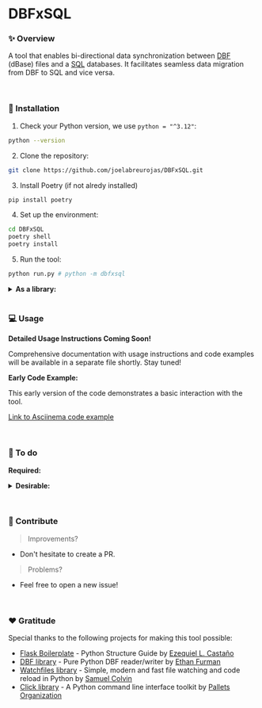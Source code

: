 # DBFxSQL


### ✨ Overview

A tool that enables bi-directional data synchronization between [DBF](https://en.wikipedia.org/wiki/DBF) (dBase) files and a [SQL](https://en.wikipedia.org/wiki/SQL) databases. It facilitates seamless data migration from DBF to SQL and vice versa.

&nbsp;

### 🔌 Installation

1. Check your Python version, we use `python = "^3.12"`:

```bash
python --version
```

2. Clone the repository:

```bash
git clone https://github.com/joelabreurojas/DBFxSQL.git
```

3. Install Poetry (if not alredy installed)

```bash
pip install poetry
```

4. Set up the environment:

```bash
cd DBFxSQL
poetry shell
poetry install
```

5. Run the tool:

```bash
python run.py # python -m dbfxsql
```

<details>
  <summary><strong>As a library:</strong></summary>
  <br>
  <ol>

1. Clone the repository:

```bash
git clone https://github.com/joelabreurojas/DBFxSQL.git
```

2. Install the project as a Python library:

```bash
cd DBFxSQL
pip install .
````

3. Run the tool:

```bash
dbfxsql
```
  </ol>
</details>
&nbsp;

### 💻 Usage

**Detailed Usage Instructions Coming Soon!**

Comprehensive documentation with usage instructions and code examples will be available in a separate file shortly. Stay tuned!

**Early Code Example:**

This early version of the code demonstrates a basic interaction with the tool.

[Link to Asciinema code example](https://asciinema.org/a/675516)

&nbsp;

### 📝 To do

**Required:**
<details>
  <summary><strong>Desirable:</strong></summary>
  <br>
  <ul>
      <li>[ ] Improve store procedure write_file (use CLR procedures).</li>
      <li>[ ] Option to initialize triggers/procedures.</li>
      <li>[ ] Option to notify changes during migration/synchronization.</li>
      <li>[ ] Fix timetuple issues in DBF by using a string as a date.</li>
      <li>[ ] Add loading bar during migration.</li>
      <li>[ ] Create a changelog.</li>
      <li>[ ] Specify temporary files to listen on in configuration.</li>
      <li>[ ] Specify migration order into the configuration.</li>
      <li>[ ] Add CDC to SQL.</li>
      <li>[ ] Balance rows for indirect table relationships.</li>
      <li>[ ] Implement field target for indirect table relationships.</li>
      <li>[ ] Recognize indirect table relationships by their target tables.</li>
      <li>[ ] Balance the number of rows between indirect table relationships (large over small).</li>
      <li>[ ] Apply synchronization by target fields when they exist.</li>
      <li>[ ] Standardize automatic synchronization checks.</li>
      <li>[ ] New incremental cli workflow.</li>
      <li>[ ] Implement more abstraction in controllers.</li>
      <li>[ ] Group origin tables by destiny tables to optimize read queries during migration.</li>
      <li>[ ] Add FIELDS options to filter read requests.</li>
      <li>[ ] Configuration commands for uploading and editing.</li>
      <li>[ ] Validate existence of received field type.</li>
      <li>[ ] Validate KeyErrors for invalid fields.</li>
      <li>[ ] Validate type lengths and names for consistency between DBF and SQL.</li>
      <li>[ ] Public project documentation.</li>
      <li>[ ] Command Query Responsibility Segregation (CQRS) pattern implementation.</li>
      <li>[ ] Released as a Python library.</li>
      <li>[ ] Development of a GUI to manage DBF and SQL.</li>
  </ul>
</details>

&nbsp;

### 👐 Contribute

> Improvements?

- Don't hesitate to create a PR.

> Problems?

- Feel free to open a new issue!

&nbsp;

### ❤️  Gratitude

Special thanks to the following projects for making this tool possible:

- [Flask Boilerplate](https://www.youtube.com/watch?v=TTYdcZ4aYz8&feature=youtu.be) - Python Structure Guide by [Ezequiel L. Castaño](https://github.com/ELC)
- [DBF library](https://github.com/ethanfurman/dbf/tree/master/dbf) - Pure Python DBF reader/writer by [Ethan Furman](https://github.com/ethanfurman)
- [Watchfiles library](https://watchfiles.helpmanual.io) - Simple, modern and fast file watching and code reload in Python by [Samuel Colvin](https://github.com/samuelcolvin)
- [Click library](https://click.palletsprojects.com/en/) - A Python command line interface toolkit by [Pallets Organization](https://github.com/pallets)

